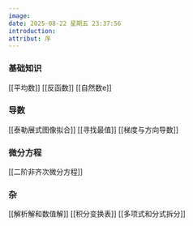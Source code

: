 ```yaml
---
image:
date: 2025-08-22 星期五 23:37:56
introduction:
attribut: 序
---
```


### 基础知识
[[平均数]]
[[反函数]]
[[自然数e]]
### 导数
[[泰勒展式图像拟合]]
[[寻找最值]]
[[梯度与方向导数]]
### 微分方程
[[二阶非齐次微分方程]]
### 杂
[[解析解和数值解]]
[[积分变换表]]
[[多项式和分式拆分]]